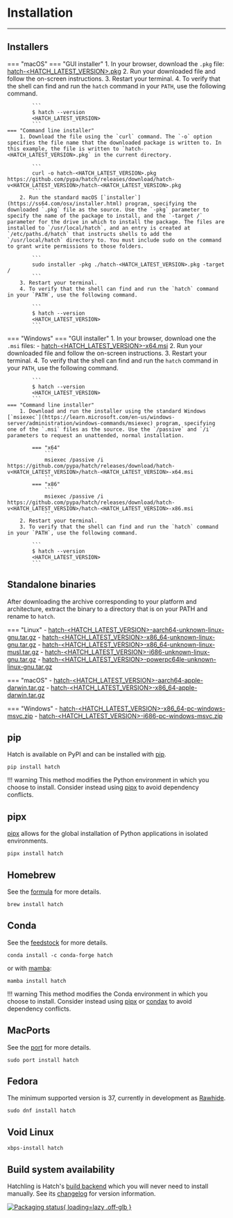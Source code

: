 # Installation

-----

## Installers

=== "macOS"
    === "GUI installer"
        1. In your browser, download the `.pkg` file: [hatch-<HATCH_LATEST_VERSION>.pkg](https://github.com/pypa/hatch/releases/download/hatch-v<HATCH_LATEST_VERSION>/hatch-<HATCH_LATEST_VERSION>.pkg)
        2. Run your downloaded file and follow the on-screen instructions.
        3. Restart your terminal.
        4. To verify that the shell can find and run the `hatch` command in your `PATH`, use the following command.

            ```
            $ hatch --version
            <HATCH_LATEST_VERSION>
            ```
    === "Command line installer"
        1. Download the file using the `curl` command. The `-o` option specifies the file name that the downloaded package is written to. In this example, the file is written to `hatch-<HATCH_LATEST_VERSION>.pkg` in the current directory.

            ```
            curl -o hatch-<HATCH_LATEST_VERSION>.pkg https://github.com/pypa/hatch/releases/download/hatch-v<HATCH_LATEST_VERSION>/hatch-<HATCH_LATEST_VERSION>.pkg
            ```
        2. Run the standard macOS [`installer`](https://ss64.com/osx/installer.html) program, specifying the downloaded `.pkg` file as the source. Use the `-pkg` parameter to specify the name of the package to install, and the `-target /` parameter for the drive in which to install the package. The files are installed to `/usr/local/hatch`, and an entry is created at `/etc/paths.d/hatch` that instructs shells to add the `/usr/local/hatch` directory to. You must include sudo on the command to grant write permissions to those folders.

            ```
            sudo installer -pkg ./hatch-<HATCH_LATEST_VERSION>.pkg -target /
            ```
        3. Restart your terminal.
        4. To verify that the shell can find and run the `hatch` command in your `PATH`, use the following command.

            ```
            $ hatch --version
            <HATCH_LATEST_VERSION>
            ```

=== "Windows"
    === "GUI installer"
        1. In your browser, download one the `.msi` files:
              - [hatch-<HATCH_LATEST_VERSION>-x64.msi](https://github.com/pypa/hatch/releases/download/hatch-v<HATCH_LATEST_VERSION>/hatch-<HATCH_LATEST_VERSION>-x64.msi)
        2. Run your downloaded file and follow the on-screen instructions.
        3. Restart your terminal.
        4. To verify that the shell can find and run the `hatch` command in your `PATH`, use the following command.

            ```
            $ hatch --version
            <HATCH_LATEST_VERSION>
            ```
    === "Command line installer"
        1. Download and run the installer using the standard Windows [`msiexec`](https://learn.microsoft.com/en-us/windows-server/administration/windows-commands/msiexec) program, specifying one of the `.msi` files as the source. Use the `/passive` and `/i` parameters to request an unattended, normal installation.

            === "x64"
                ```
                msiexec /passive /i https://github.com/pypa/hatch/releases/download/hatch-v<HATCH_LATEST_VERSION>/hatch-<HATCH_LATEST_VERSION>-x64.msi
                ```
            === "x86"
                ```
                msiexec /passive /i https://github.com/pypa/hatch/releases/download/hatch-v<HATCH_LATEST_VERSION>/hatch-<HATCH_LATEST_VERSION>-x86.msi
                ```
        2. Restart your terminal.
        3. To verify that the shell can find and run the `hatch` command in your `PATH`, use the following command.

            ```
            $ hatch --version
            <HATCH_LATEST_VERSION>
            ```

## Standalone binaries

After downloading the archive corresponding to your platform and architecture, extract the binary to a directory that is on your PATH and rename to `hatch`.

=== "Linux"
    - [hatch-<HATCH_LATEST_VERSION>-aarch64-unknown-linux-gnu.tar.gz](https://github.com/pypa/hatch/releases/download/hatch-v<HATCH_LATEST_VERSION>/hatch-<HATCH_LATEST_VERSION>-aarch64-unknown-linux-gnu.tar.gz)
    - [hatch-<HATCH_LATEST_VERSION>-x86_64-unknown-linux-gnu.tar.gz](https://github.com/pypa/hatch/releases/download/hatch-v<HATCH_LATEST_VERSION>/hatch-<HATCH_LATEST_VERSION>-x86_64-unknown-linux-gnu.tar.gz)
    - [hatch-<HATCH_LATEST_VERSION>-x86_64-unknown-linux-musl.tar.gz](https://github.com/pypa/hatch/releases/download/hatch-v<HATCH_LATEST_VERSION>/hatch-<HATCH_LATEST_VERSION>-x86_64-unknown-linux-musl.tar.gz)
    - [hatch-<HATCH_LATEST_VERSION>-i686-unknown-linux-gnu.tar.gz](https://github.com/pypa/hatch/releases/download/hatch-v<HATCH_LATEST_VERSION>/hatch-<HATCH_LATEST_VERSION>-i686-unknown-linux-gnu.tar.gz)
    - [hatch-<HATCH_LATEST_VERSION>-powerpc64le-unknown-linux-gnu.tar.gz](https://github.com/pypa/hatch/releases/download/hatch-v<HATCH_LATEST_VERSION>/hatch-<HATCH_LATEST_VERSION>-powerpc64le-unknown-linux-gnu.tar.gz)

=== "macOS"
    - [hatch-<HATCH_LATEST_VERSION>-aarch64-apple-darwin.tar.gz](https://github.com/pypa/hatch/releases/download/hatch-v<HATCH_LATEST_VERSION>/hatch-<HATCH_LATEST_VERSION>-aarch64-apple-darwin.tar.gz)
    - [hatch-<HATCH_LATEST_VERSION>-x86_64-apple-darwin.tar.gz](https://github.com/pypa/hatch/releases/download/hatch-v<HATCH_LATEST_VERSION>/hatch-<HATCH_LATEST_VERSION>-x86_64-apple-darwin.tar.gz)

=== "Windows"
    - [hatch-<HATCH_LATEST_VERSION>-x86_64-pc-windows-msvc.zip](https://github.com/pypa/hatch/releases/download/hatch-v<HATCH_LATEST_VERSION>/hatch-<HATCH_LATEST_VERSION>-x86_64-pc-windows-msvc.zip)
    - [hatch-<HATCH_LATEST_VERSION>-i686-pc-windows-msvc.zip](https://github.com/pypa/hatch/releases/download/hatch-v<HATCH_LATEST_VERSION>/hatch-<HATCH_LATEST_VERSION>-i686-pc-windows-msvc.zip)

## pip

Hatch is available on PyPI and can be installed with [pip](https://pip.pypa.io).

```
pip install hatch
```

!!! warning
    This method modifies the Python environment in which you choose to install. Consider instead using [pipx](#pipx) to avoid dependency conflicts.

## pipx

[pipx](https://github.com/pypa/pipx) allows for the global installation of Python applications in isolated environments.

```
pipx install hatch
```

## Homebrew

See the [formula](https://formulae.brew.sh/formula/hatch) for more details.

```
brew install hatch
```

## Conda

See the [feedstock](https://github.com/conda-forge/hatch-feedstock) for more details.

```
conda install -c conda-forge hatch
```

or with [mamba](https://github.com/mamba-org/mamba):

```
mamba install hatch
```

!!! warning
    This method modifies the Conda environment in which you choose to install. Consider instead using [pipx](#pipx) or [condax](https://github.com/mariusvniekerk/condax) to avoid dependency conflicts.

## MacPorts

See the [port](https://ports.macports.org/port/hatch/) for more details.

```
sudo port install hatch
```

## Fedora

The minimum supported version is 37, currently in development as [Rawhide](https://docs.fedoraproject.org/en-US/releases/rawhide/).

```
sudo dnf install hatch
```

## Void Linux

```
xbps-install hatch
```

## Build system availability

Hatchling is Hatch's [build backend](config/build.md#build-system) which you will never need to install manually. See its [changelog](history/hatchling.md) for version information.

[![Packaging status](https://repology.org/badge/vertical-allrepos/hatchling.svg){ loading=lazy .off-glb }](https://repology.org/project/hatchling/versions)
